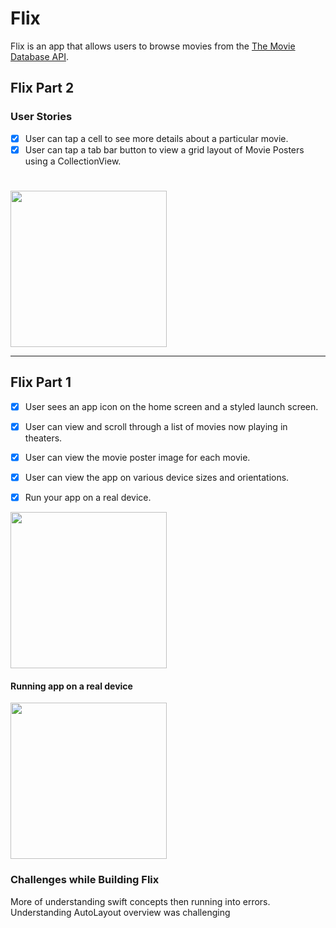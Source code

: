 # Flix

Flix is an app that allows users to browse movies from the [The Movie Database API](http://docs.themoviedb.apiary.io/#).

## Flix Part 2

### User Stories


- [x]  User can tap a cell to see more details about a particular movie.
- [x]  User can tap a tab bar button to view a grid layout of Movie Posters using a CollectionView.

#
<img src="flix-part2.gif" width=250><br>

---

## Flix Part 1



- [x]  User sees an app icon on the home screen and a styled launch screen.
- [x]  User can view and scroll through a list of movies now playing in theaters.
- [x]  User can view the movie poster image for each movie.

- [x] User can view the app on various device sizes and orientations.
- [x] Run your app on a real device.


<img src="flix.gif" width=250><br>

#### Running app on a real device
<img src="flix-landscape.gif" width=250><br>

### Challenges while Building Flix
More of understanding swift concepts then running into errors. 
Understanding AutoLayout overview was challenging
